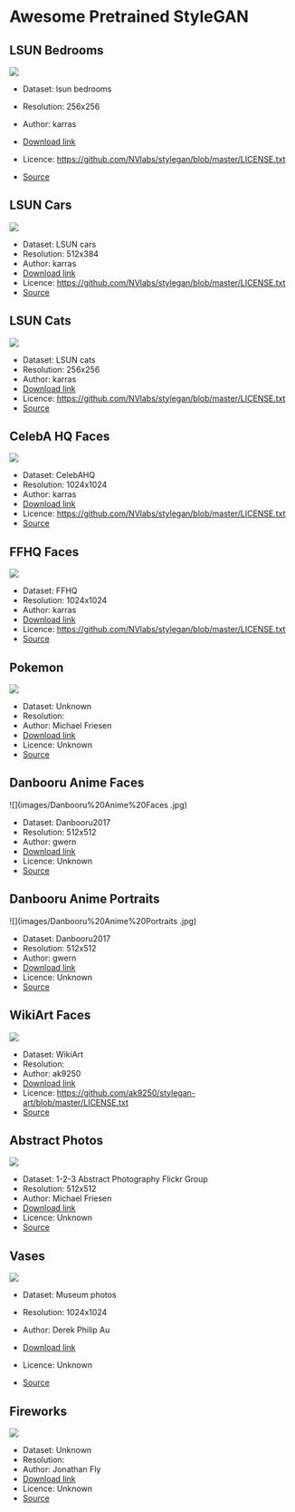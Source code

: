# Awesome Pretrained StyleGAN



## LSUN Bedrooms

![](images/LSUN%20Bedrooms.jpg)
- Dataset: lsun bedrooms

- Resolution: 256x256
- Author: karras
- [Download link](https://drive.google.com/uc?id=1MOSKeGF0FJcivpBI7s63V9YHloUTORiF)
- Licence: https://github.com/NVlabs/stylegan/blob/master/LICENSE.txt
- [Source](https://github.com/NVlabs/stylegan)



## LSUN Cars

![](images/LSUN%20Cars.jpg)
- Dataset: LSUN cars
- Resolution: 512x384
- Author: karras
- [Download link](https://drive.google.com/uc?id=1MJ6iCfNtMIRicihwRorsM3b7mmtmK9c3)
- Licence: https://github.com/NVlabs/stylegan/blob/master/LICENSE.txt
- [Source](https://github.com/NVlabs/stylegan)



## LSUN Cats

![](images/LSUN%20Cats.jpg)
- Dataset: LSUN cats
- Resolution: 256x256
- Author: karras
- [Download link](https://drive.google.com/uc?id=1MQywl0FNt6lHu8E_EUqnRbviagS7fbiJ)
- Licence: https://github.com/NVlabs/stylegan/blob/master/LICENSE.txt
- [Source](https://github.com/NVlabs/stylegan)



## CelebA HQ Faces

![](images/CelebA%20HQ%20Faces.jpg)
- Dataset: CelebAHQ
- Resolution: 1024x1024
- Author: karras
- [Download link](https://drive.google.com/uc?id=1MGqJl28pN4t7SAtSrPdSRJSQJqahkzUf)
- Licence: https://github.com/NVlabs/stylegan/blob/master/LICENSE.txt
- [Source](https://github.com/NVlabs/stylegan)



## FFHQ Faces

![](images/FFHQ%20Faces.jpg)
- Dataset: FFHQ
- Resolution: 1024x1024
- Author: karras
- [Download link](https://drive.google.com/uc?id=1MEGjdvVpUsu1jB4zrXZN7Y4kBBOzizDQ)
- Licence: https://github.com/NVlabs/stylegan/blob/master/LICENSE.txt
- [Source](https://github.com/NVlabs/stylegan)



## Pokemon

![](images/Pokemon.jpg)
- Dataset: Unknown
- Resolution: 
- Author: Michael Friesen
- [Download link](https://www.dropbox.com/s/a7oiegcixl7mye7/pokemon.pkl?dl=1)
- Licence: Unknown
- [Source](https://twitter.com/MichaelFriese10/status/1127614400750346240)



## Danbooru Anime Faces


![](images/Danbooru%20Anime%20Faces
.jpg)
- Dataset: Danbooru2017
- Resolution: 512x512
- Author: gwern
- [Download link](https://mega.nz/#!vawjXISI!F7s13yRicxDA3QYqYDL2kjnc2K7Zk3DwCIYETREmBP4)
- Licence: Unknown
- [Source](https://www.gwern.net/Faces#models)



## Danbooru Anime Portraits


![](images/Danbooru%20Anime%20Portraits
.jpg)
- Dataset: Danbooru2017
- Resolution: 512x512
- Author: gwern
- [Download link](https://mega.nz/#!CRtiDI7S!xo4zm3n7pkq1Lsfmuio1O8QPpUwHrtFTHjNJ8_XxSJs)
- Licence: Unknown
- [Source](https://www.gwern.net/Faces#portrait-results)



## WikiArt Faces

![](images/WikiArt%20Faces.jpg)
- Dataset: WikiArt
- Resolution: 
- Author: ak9250
- [Download link](https://drive.google.com/uc?id=1cJQtMeTy_QldOP7n64F8stCDXY6Esup9)
- Licence: https://github.com/ak9250/stylegan-art/blob/master/LICENSE.txt
- [Source](https://github.com/ak9250/stylegan-art)



## Abstract Photos

![](images/Abstract%20Photos.jpg)
- Dataset: 1-2-3 Abstract Photography Flickr Group
- Resolution: 512x512
- Author: Michael Friesen
- [Download link](https://mega.nz/#!vCQyHQZT!zdeOg3VvT4922Z2UfxO51xgAfJD-NAK2nW7H_jMlilU)
- Licence: Unknown
- [Source](https://twitter.com/MichaelFriese10/status/1151683347065610240)



## Vases

![](images/Vases.jpg)
- Dataset: Museum photos

- Resolution: 1024x1024
- Author: Derek Philip Au
- [Download link](https://thisvesseldoesnotexist.s3-us-west-2.amazonaws.com/public/network-snapshot-008980.pkl)
- Licence: Unknown
- [Source](https://thisvesseldoesnotexist.com/#/)



## Fireworks

![](images/Fireworks.jpg)
- Dataset: Unknown
- Resolution: 
- Author: Jonathan Fly
- [Download link](https://mega.nz/#!7uBHnACY!quIW-pjdDa7NqnZOYh1z5UemWwPOW6HkYSoJ4usCg9U)
- Licence: Unknown
- [Source](https://twitter.com/jonathanfly/status/1148000690586959872)


